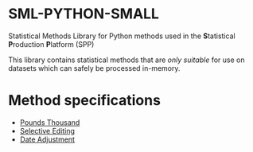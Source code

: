 # SML-PYTHON-SMALL

Statistical Methods Library for Python methods used in the **S**tatistical **P**roduction **P**latform (SPP)

This library contains statistical methods that are *only suitable* for use on datasets which can safely be processed in-memory.

Method specifications
=====================

* [Pounds Thousand](docs/pounds_thousands.md)
* [Selective Editing](docs/selective_editing.md)
* [Date Adjustment](docs/date_adjustment.md)

